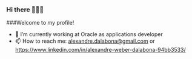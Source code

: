 ### Hi there 👋👋👋

###Welcome to my profile!

- 🔭 I’m currently working at Oracle as applications developer
- 📫 How to reach me: alexandre.dalabona@gmail.com or https://www.linkedin.com/in/alexandre-weber-dalabona-94bb3533/


<!--
**AlexandreWeber/AlexandreWeber** is a ✨ _special_ ✨ repository because its `README.md` (this file) appears on your GitHub profile.

Here are some ideas to get you started:

- 🔭 I’m currently working on ...
- 🌱 I’m currently learning ...
- 👯 I’m looking to collaborate on ...
- 🤔 I’m looking for help with ...
- 💬 Ask me about ...
- 📫 How to reach me: ...
- 😄 Pronouns: ...
- ⚡ Fun fact: ...
-->
